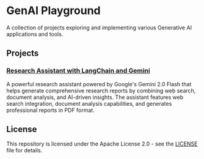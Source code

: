# GenAI Playground

A collection of projects exploring and implementing various Generative AI applications and tools.

## Projects

### [Research Assistant with LangChain and Gemini](gemini-research-assistant/README.md)

A powerful research assistant powered by Google's Gemini 2.0 Flash that helps generate comprehensive research reports by combining web search, document analysis, and AI-driven insights. The assistant features web search integration, document analysis capabilities, and generates professional reports in PDF format.

## License

This repository is licensed under the Apache License 2.0 - see the [LICENSE](LICENSE) file for details. 